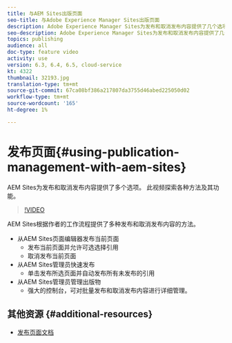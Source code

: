 ```yaml
---
title: 与AEM Sites出版页面
seo-title: 与Adobe Experience Manager Sites出版页面
description: Adobe Experience Manager Sites为发布和取消发布内容提供了几个选项。 此视频探索各种方法及其功能。
seo-description: Adobe Experience Manager Sites为发布和取消发布内容提供了几个选项。 此视频探索各种方法及其功能。
topics: publishing
audience: all
doc-type: feature video
activity: use
version: 6.3, 6.4, 6.5, cloud-service
kt: 4322
thumbnail: 32193.jpg
translation-type: tm+mt
source-git-commit: 67ca08bf386a217807da3755d46abed225050d02
workflow-type: tm+mt
source-wordcount: '165'
ht-degree: 1%

---
```



# 发布页面{#using-publication-management-with-aem-sites}

AEM Sites为发布和取消发布内容提供了多个选项。 此视频探索各种方法及其功能。

>[!VIDEO](https://video.tv.adobe.com/v/32193?quality=12&learn=on)

AEM Sites根据作者的工作流程提供了多种发布和取消发布内容的方法。

* 从AEM Sites页面编辑器发布当前页面
   * 发布当前页面并允许可选选择引用
   * 取消发布当前页面
* 从AEM Sites管理员快速发布
   * 单击发布所选页面并自动发布所有未发布的引用
* 从AEM Sites管理员管理出版物
   * 强大的控制台，可对批量发布和取消发布内容进行详细管理。

## 其他资源 {#additional-resources}

* [发布页面文档](https://docs.adobe.com/content/help/en/experience-manager-65/authoring/authoring/publishing-pages.html)
